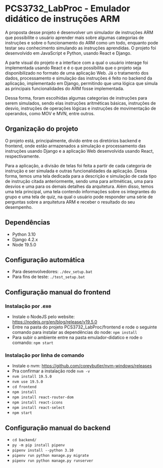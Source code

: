 ﻿# PCS3732_LabProc - Emulador didático de instruções ARM

A proposta desse projeto é desenvolver um simulador de instruções ARM que possibilite o usuário aprender mais sobre algumas categorias de instruções e sobre o funcionamento do ARM como um todo, enquanto pode testar seu conhecimento simulando as instruções aprendidas. O projeto foi desenvolvido em JavaScript e Python, usando React e Django.

A parte visual do projeto e a interface com a qual o usuário interage foi implementada usando React e é o que possibilita que o projeto seja disponibilizado no formato de uma aplicação Web. Já o tratamento dos dados, processamento e simulação das instruções é feito no backend da aplicação, implementado em Django, permitindo que uma lógica que simula as principais funcionalidades do ARM fosse implementada.

Dessa forma, foram escolhidas algumas categorias de instruções para serem simulados, sendo elas instruções aritméticas básicas, instruções de desvio, instruções de operações lógicas e instruções de movimentação de operandos, como MOV e MVN, entre outros.

## Organização do projeto

O projeto está, principalmente, divido entre os diretórios backend e frontend, onde estão armazenados a simulação e processamento das instruções usando Django e a aplicação Web desenvolvida usando React, respectivamente.

Para a aplicação, a divisão de telas foi feita a partir de cada categoria de instrução e ser simulada e outras funcionalidades da aplicação. Dessa forma, temos uma tela dedicada para a descrição e simulação de cada tipo de instrução citada anteriormente, sendo uma para aritméticas, uma para desvios e uma para os demais detalhes da arquitetura. Além disso, temos uma tela principal, uma tela contendo informações sobre os integrantes do grupo e uma tela de quiz, na qual o usuário pode responder uma série de perguntas sobre a arquitetura ARM e receber o resultado do seu desempenho.

## Dependências

-   Python 3.10
-   Django 4.2.x
-   Node 19.5.0

## Configuração automática

-   Para desenvolvedores: `./dev_setup.bat`
-   Para fins de teste: `./test_setup.bat`

## Configuração manual do frontend

### Instalação por .exe

-   Instale o NodeJS pelo website: https://nodejs.org/en/blog/release/v19.5.0
-   Entre na pasta do projeto PCS3732_LabProc/frontend e rode o seguinte comando para instalar as dependências do node: `npm install`
-   Para subir o ambiente entre na pasta emulador-didatico e rode o comando: `npm start`

### Instalação por linha de comando

-   Instale o nvm: https://github.com/coreybutler/nvm-windows/releases
-   Pra confirmar a instalação rode `nvm -v`
-   `nvm install 19.5.0`
-   `nvm use 19.5.0`
-   `cd frontend`
-   `npm install`
-   `npm install react-router-dom`
-   `npm install react-icons`
-   `npm install react-select`
-   `npm start`

## Configuração manual do backend

-   `cd backend/`
-   `py -m pip install pipenv`
-   `pipenv install --python 3.10`
-   `pipenv run python manage.py migrate`
-   `pipenv run python manage.py runserver`

